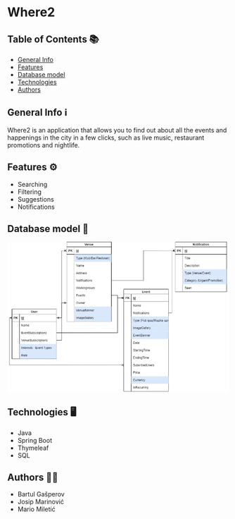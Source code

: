 # Where2
## Table of Contents 📚
* [ General Info ](#general-info-%E2%84%B9%EF%B8%8F)
* [ Features ](#features-%EF%B8%8F)
* [ Database model ](#database-model-)
* [ Technologies ](#general-info-%E2%84%B9%EF%B8%8F)
* [ Authors ](#authors-)

## General Info ℹ️
Where2 is an application that allows you to find out about all the events and happenings in the city in a few clicks, such as live music, restaurant promotions and nightlife.
## Features ⚙️ 
* Searching
* Filtering
* Suggestions
* Notifications
## Database model 💾
![Database model and app descrption](https://github.com/OSS-Java-Seminar-2022/Where2/blob/main/c86343ce-15ab-42e9-b148-b625536cc859.jpg?raw=true)
## Technologies 🖥️
* Java
* Spring Boot
* Thymeleaf
* SQL
## Authors 👨‍💻
* Bartul Gašperov
* Josip Marinović
* Mario Miletić
